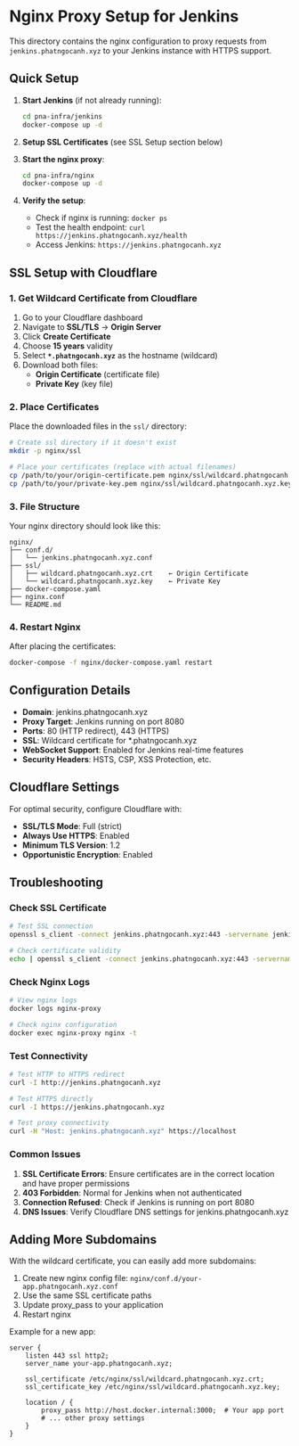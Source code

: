 # Nginx Proxy Setup for Jenkins

This directory contains the nginx configuration to proxy requests from `jenkins.phatngocanh.xyz` to your Jenkins instance with HTTPS support.

## Quick Setup

1. **Start Jenkins** (if not already running):
   ```bash
   cd pna-infra/jenkins
   docker-compose up -d
   ```

2. **Setup SSL Certificates** (see SSL Setup section below)

3. **Start the nginx proxy**:
   ```bash
   cd pna-infra/nginx
   docker-compose up -d
   ```

4. **Verify the setup**:
   - Check if nginx is running: `docker ps`
   - Test the health endpoint: `curl https://jenkins.phatngocanh.xyz/health`
   - Access Jenkins: `https://jenkins.phatngocanh.xyz`

## SSL Setup with Cloudflare

### 1. Get Wildcard Certificate from Cloudflare

1. Go to your Cloudflare dashboard
2. Navigate to **SSL/TLS** → **Origin Server**
3. Click **Create Certificate**
4. Choose **15 years** validity
5. Select **`*.phatngocanh.xyz`** as the hostname (wildcard)
6. Download both files:
   - **Origin Certificate** (certificate file)
   - **Private Key** (key file)

### 2. Place Certificates

Place the downloaded files in the `ssl/` directory:

```bash
# Create ssl directory if it doesn't exist
mkdir -p nginx/ssl

# Place your certificates (replace with actual filenames)
cp /path/to/your/origin-certificate.pem nginx/ssl/wildcard.phatngocanh.xyz.crt
cp /path/to/your/private-key.pem nginx/ssl/wildcard.phatngocanh.xyz.key
```

### 3. File Structure

Your nginx directory should look like this:
```
nginx/
├── conf.d/
│   └── jenkins.phatngocanh.xyz.conf
├── ssl/
│   ├── wildcard.phatngocanh.xyz.crt    ← Origin Certificate
│   └── wildcard.phatngocanh.xyz.key    ← Private Key
├── docker-compose.yaml
├── nginx.conf
└── README.md
```

### 4. Restart Nginx

After placing the certificates:
```bash
docker-compose -f nginx/docker-compose.yaml restart
```

## Configuration Details

- **Domain**: jenkins.phatngocanh.xyz
- **Proxy Target**: Jenkins running on port 8080
- **Ports**: 80 (HTTP redirect), 443 (HTTPS)
- **SSL**: Wildcard certificate for *.phatngocanh.xyz
- **WebSocket Support**: Enabled for Jenkins real-time features
- **Security Headers**: HSTS, CSP, XSS Protection, etc.

## Cloudflare Settings

For optimal security, configure Cloudflare with:
- **SSL/TLS Mode**: Full (strict)
- **Always Use HTTPS**: Enabled
- **Minimum TLS Version**: 1.2
- **Opportunistic Encryption**: Enabled

## Troubleshooting

### Check SSL Certificate
```bash
# Test SSL connection
openssl s_client -connect jenkins.phatngocanh.xyz:443 -servername jenkins.phatngocanh.xyz

# Check certificate validity
echo | openssl s_client -connect jenkins.phatngocanh.xyz:443 -servername jenkins.phatngocanh.xyz 2>/dev/null | openssl x509 -noout -dates
```

### Check Nginx Logs
```bash
# View nginx logs
docker logs nginx-proxy

# Check nginx configuration
docker exec nginx-proxy nginx -t
```

### Test Connectivity
```bash
# Test HTTP to HTTPS redirect
curl -I http://jenkins.phatngocanh.xyz

# Test HTTPS directly
curl -I https://jenkins.phatngocanh.xyz

# Test proxy connectivity
curl -H "Host: jenkins.phatngocanh.xyz" https://localhost
```

### Common Issues

1. **SSL Certificate Errors**: Ensure certificates are in the correct location and have proper permissions
2. **403 Forbidden**: Normal for Jenkins when not authenticated
3. **Connection Refused**: Check if Jenkins is running on port 8080
4. **DNS Issues**: Verify Cloudflare DNS settings for jenkins.phatngocanh.xyz

## Adding More Subdomains

With the wildcard certificate, you can easily add more subdomains:

1. Create new nginx config file: `nginx/conf.d/your-app.phatngocanh.xyz.conf`
2. Use the same SSL certificate paths
3. Update proxy_pass to your application
4. Restart nginx

Example for a new app:
```nginx
server {
    listen 443 ssl http2;
    server_name your-app.phatngocanh.xyz;
    
    ssl_certificate /etc/nginx/ssl/wildcard.phatngocanh.xyz.crt;
    ssl_certificate_key /etc/nginx/ssl/wildcard.phatngocanh.xyz.key;
    
    location / {
        proxy_pass http://host.docker.internal:3000;  # Your app port
        # ... other proxy settings
    }
}
``` 